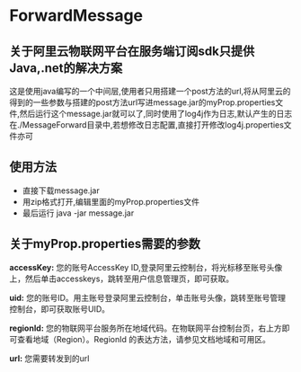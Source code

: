 # ForwardMessage
## 关于阿里云物联网平台在服务端订阅sdk只提供Java,.net的解决方案

这是使用java编写的一个中间层,使用者只用搭建一个post方法的url,将从阿里云的得到的一些参数与搭建的post方法url写进message.jar的myProp.properties文件,然后运行这个message.jar就可以了,同时使用了log4j作为日志,默认产生的日志在./MessageForward目录中,若想修改日志配置,直接打开修改log4j.properties文件亦可



## 使用方法
- 直接下载message.jar
- 用zip格式打开,编辑里面的myProp.properties文件
- 最后运行 java -jar message.jar



## 关于myProp.properties需要的参数
**accessKey:** 您的账号AccessKey ID,登录阿里云控制台，将光标移至账号头像上，然后单击accesskeys，跳转至用户信息管理页，即可获取。

**uid:** 您的账号ID。用主账号登录阿里云控制台，单击账号头像，跳转至账号管理控制台，即可获取账号UID。

**regionId:** 您的物联网平台服务所在地域代码。在物联网平台控制台页，右上方即可查看地域（Region）。RegionId 的表达方法，请参见文档地域和可用区。

**url:** 您需要转发到的url
